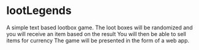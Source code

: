 # lootLegends
A simple text based lootbox game.
The loot boxes will be randomized and you will receive an item based on the result
You will then be able to sell items for currency
The game will be presented in the form of a web app.
